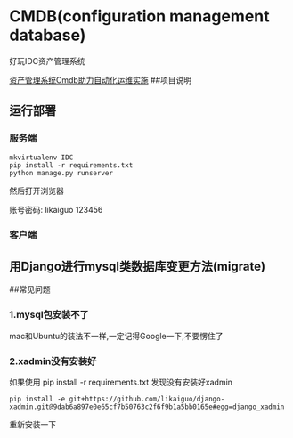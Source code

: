 # CMDB(configuration management database)
好玩IDC资产管理系统

[资产管理系统Cmdb助力自动化运维实施](http://os.51cto.com/art/201403/431788.htm)
##项目说明


## 运行部署

### 服务端

```
mkvirtualenv IDC
pip install -r requirements.txt
python manage.py runserver
```
然后打开浏览器

账号密码: likaiguo 123456

### 客户端



## 用Django进行mysql类数据库变更方法(migrate)

##常见问题

### 1.mysql包安装不了

mac和Ubuntu的装法不一样,一定记得Google一下,不要愣住了

### 2.xadmin没有安装好

如果使用 pip install -r requirements.txt 发现没有安装好xadmin  

```
pip install -e git+https://github.com/likaiguo/django-xadmin.git@9dab6a897e0e65cf7b50763c2f6f9b1a5bb0165e#egg=django_xadmin
```
重新安装一下